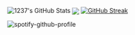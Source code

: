 ![1237's GitHub Stats](https://github-readme-stats.vercel.app/api?username=12three7&show_icons=true&theme=radical)
<a href="https://github.com"><img align="center" src="https://github-readme-stats.vercel.app/api/top-langs/?username=12three7&layout=compact&theme=radical&hide_border=false" /></a>
[![GitHub Streak](http://github-readme-streak-stats.herokuapp.com?user=12three7&hide_border=false&background=141321&ring=FC428C&fire=E8CA43&dates=A7FCF5&currStreakLabel=FFFFFF&sideNums=A7FCF5&currStreakNum=E8CA43&sideLabels=FFFFFF&stroke=FFFFFF)](#)

![![spotify-github-profile](https://spotify-github-profile.vercel.app/api/view?uid=ikux860c42salaiaqz2owuql6&cover_image=true&theme=default)](https://spotify-github-profile.vercel.app/api/view?uid=ikux860c42salaiaqz2owuql6&redirect=true)
